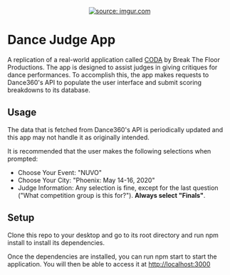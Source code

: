 <p align="center"><a href="https://quiz-scraper.netlify.app/"><img src="https://i.imgur.com/L0ItdG3.gif" title="source: imgur.com" /></a></p>

# Dance Judge App

A replication of a real-world application called [CODA](https://coda.breakthefloor.com/)
by Break The Floor Productions. The app is designed to assist judges in giving critiques for dance performances. To accomplish this, the app makes requests to Dance360's API to populate the user interface and submit scoring breakdowns to its database.

## Usage

The data that is fetched from Dance360's API is periodically updated and this app may not handle it as originally intended.

It is recommended that the user makes the following selections when prompted:

- Choose Your Event: "NUVO"
- Choose Your City: "Phoenix: May 14-16, 2020"
- Judge Information: Any selection is fine, except for the last question ("What competition group is this for?"). **Always select "Finals"**.

## Setup

Clone this repo to your desktop and go to its root directory and run npm install to install its dependencies.

Once the dependencies are installed, you can run npm start to start the application. You will then be able to access it at [http://localhost:3000](http://localhost:3000)
